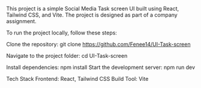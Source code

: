 This project is a simple Social Media Task screen UI built using React, Tailwind CSS, and Vite.  The project is designed as part of a company assignment.



To run the project locally, follow these steps:

Clone the repository:
git clone https://github.com/Fenee14/UI-Task-screen

Navigate to the project folder:
cd UI-Task-screen


Install dependencies:
npm install
Start the development server: npm run dev


Tech Stack
Frontend: React, Tailwind CSS
Build Tool: Vite
